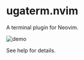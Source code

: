 # ugaterm.nvim

A terminal plugin for Neovim.

![demo](https://user-images.githubusercontent.com/82267684/232364367-afd26d92-82e9-4f17-8604-560d9bf03824.gif)

See help for details.
